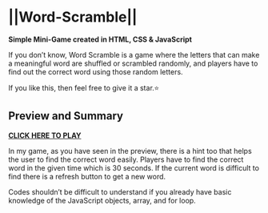 # ||Word-Scramble||
**Simple Mini-Game created in HTML, CSS &amp; JavaScript**

If you don’t know, Word Scramble is a game where the letters that can make a meaningful word are shuffled or scrambled randomly, and players have to find out the correct word using those random letters.

If you like this, then feel free to give it a star.⭐

## Preview and Summary
[**CLICK HERE TO PLAY**](https://wordscramble.pages.dev/)

In my game, as you have seen in the preview, there is a hint too that helps the user to find the correct word easily. 
Players have to find the correct word in the given time which is 30 seconds. 
If the current word is difficult to find there is a refresh button to get a new word.

Codes shouldn’t be difficult to understand if you already have basic knowledge of the JavaScript objects, array, and for loop.

